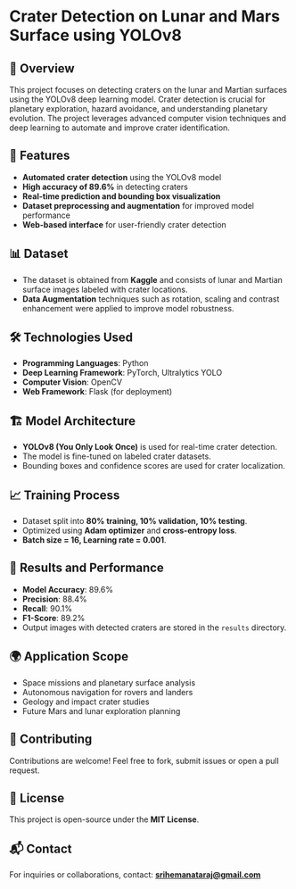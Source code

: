 # Crater Detection on Lunar and Mars Surface using YOLOv8

## 📌 Overview
This project focuses on detecting craters on the lunar and Martian surfaces using the YOLOv8 deep learning model. Crater detection is crucial for planetary exploration, hazard avoidance, and understanding planetary evolution. The project leverages advanced computer vision techniques and deep learning to automate and improve crater identification.

## 🚀 Features
- **Automated crater detection** using the YOLOv8 model
- **High accuracy of 89.6%** in detecting craters
- **Real-time prediction and bounding box visualization**
- **Dataset preprocessing and augmentation** for improved model performance
- **Web-based interface** for user-friendly crater detection

## 📊 Dataset
- The dataset is obtained from **Kaggle** and consists of lunar and Martian surface images labeled with crater locations.
- **Data Augmentation** techniques such as rotation, scaling and contrast enhancement were applied to improve model robustness.

## 🛠️ Technologies Used
- **Programming Languages**: Python
- **Deep Learning Framework**: PyTorch, Ultralytics YOLO
- **Computer Vision**: OpenCV
- **Web Framework**: Flask (for deployment)

## 🏗️ Model Architecture
- **YOLOv8 (You Only Look Once)** is used for real-time crater detection.
- The model is fine-tuned on labeled crater datasets.
- Bounding boxes and confidence scores are used for crater localization.

## 📈 Training Process
- Dataset split into **80% training, 10% validation, 10% testing**.
- Optimized using **Adam optimizer** and **cross-entropy loss**.
- **Batch size = 16, Learning rate = 0.001**.

## 🎯 Results and Performance
- **Model Accuracy**: 89.6%
- **Precision**: 88.4%
- **Recall**: 90.1%
- **F1-Score**: 89.2%
- Output images with detected craters are stored in the `results` directory.

## 🌍 Application Scope
- Space missions and planetary surface analysis
- Autonomous navigation for rovers and landers
- Geology and impact crater studies
- Future Mars and lunar exploration planning

## 🤝 Contributing
Contributions are welcome! Feel free to fork, submit issues or open a pull request.

## 📜 License
This project is open-source under the **MIT License**.

## 📬 Contact
For inquiries or collaborations, contact: **srihemanataraj@gmail.com**

